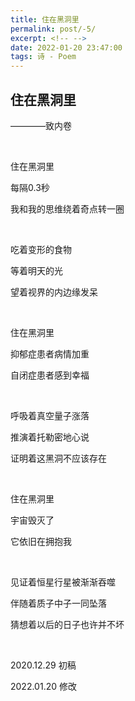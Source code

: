 ```yaml
---
title: 住在黑洞里
permalink: post/-5/
excerpt: <!-- -->
date: 2022-01-20 23:47:00
tags: 诗 - Poem
---
```


## 住在黑洞里

————致内卷

<br>

住在黑洞里

每隔0.3秒

我和我的思维绕着奇点转一圈

<br>

吃着变形的食物

等着明天的光

望着视界的内边缘发呆

<br>

住在黑洞里

抑郁症患者病情加重

自闭症患者感到幸福

<br>

呼吸着真空量子涨落

推演着托勒密地心说

证明着这黑洞不应该存在

<br>

住在黑洞里

宇宙毁灭了

它依旧在拥抱我

<br>

见证着恒星行星被渐渐吞噬

伴随着质子中子一同坠落

猜想着以后的日子也许并不坏

<br>

2020.12.29 初稿

2022.01.20 修改
